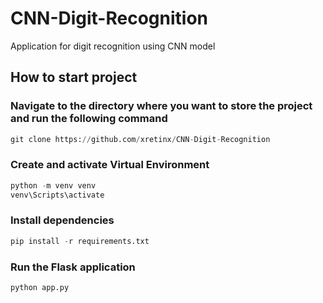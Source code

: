 # CNN-Digit-Recognition
Application for digit recognition using CNN model
## How to start project
### Navigate to the directory where you want to store the project and run the following command
```python
git clone https://github.com/xretinx/CNN-Digit-Recognition
```
### Create and activate Virtual Environment
```python
python -m venv venv
venv\Scripts\activate
```
### Install dependencies
```python
pip install -r requirements.txt
```
### Run the Flask application
```python
python app.py
```
